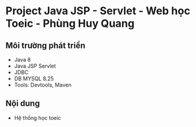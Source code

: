 
# Project Java JSP - Servlet - Web học Toeic - Phùng Huy Quang

## Môi trường phát triển
 - Java 8
 - Java JSP Servlet
 - JDBC
 - DB MYSQL 8.25
 - Tools: Devtools, Maven
## Nội dung
 - Hệ thống học toeic
